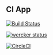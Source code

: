 CI App
---------------

[![Build Status](https://travis-ci.org/balogic/CI-App.svg?branch=master)](https://travis-ci.org/balogic/CI-App)

[![wercker status](https://app.wercker.com/status/c1bb7304d72b3c9735d9da4a6f92f4f9/m/master "wercker status")](https://app.wercker.com/project/byKey/c1bb7304d72b3c9735d9da4a6f92f4f9)

[![CircleCI](https://circleci.com/gh/balogic/CI-App/tree/master.svg?style=svg)](https://circleci.com/gh/balogic/CI-App/tree/master)
